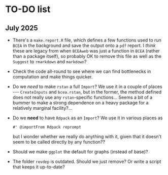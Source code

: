 # TO-DO list

## July 2025

* There's a `make.report.R` file, which defines a few functions used to run `BCEA` in the background and save the output
onto a `pdf` report. I *think* these are legacy from when `BCEAweb` was just a function in `BCEA` (rather than a package itself),
so probably OK to remove this file as well as the `Suggest` to `rmarkdown` and `markdown`?

* Check the code all-round to see where we can find bottlenecks in computation and make things quicker.

* Do we *need* to make `rstan` a full `Import`? We use it in a couple of places --- `CreateInputs` and `bcea.rstan`, 
but in the former, the method defined does not really use any `rstan`-specific functions... Seems a bit of a bummer 
to make a strong dependence on a heavy package for a relatively marginal facility?...

* Do we **need** to have `Rdpack` as an `Import`? We use it in various places as 
   ```
   #' @importFrom Rdpack reprompt
   ```
   but I wonder whether we really do anything with it, given that it doesn't seem to be called directly by any function??
   
* Should we make `ggplot` the default for graphs (instead of base)?

* The folder `revdep` is outdated. Should we just remove? Or write a script that keeps it up-to-date?
